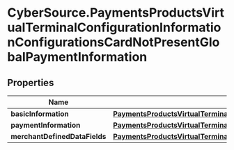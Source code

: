 # CyberSource.PaymentsProductsVirtualTerminalConfigurationInformationConfigurationsCardNotPresentGlobalPaymentInformation

## Properties
Name | Type | Description | Notes
------------ | ------------- | ------------- | -------------
**basicInformation** | [**PaymentsProductsVirtualTerminalConfigurationInformationConfigurationsCardNotPresentGlobalPaymentInformationBasicInformation**](PaymentsProductsVirtualTerminalConfigurationInformationConfigurationsCardNotPresentGlobalPaymentInformationBasicInformation.md) |  | [optional] 
**paymentInformation** | [**PaymentsProductsVirtualTerminalConfigurationInformationConfigurationsCardNotPresentGlobalPaymentInformationPaymentInformation**](PaymentsProductsVirtualTerminalConfigurationInformationConfigurationsCardNotPresentGlobalPaymentInformationPaymentInformation.md) |  | [optional] 
**merchantDefinedDataFields** | [**PaymentsProductsVirtualTerminalConfigurationInformationConfigurationsCardNotPresentGlobalPaymentInformationMerchantDefinedDataFields**](PaymentsProductsVirtualTerminalConfigurationInformationConfigurationsCardNotPresentGlobalPaymentInformationMerchantDefinedDataFields.md) |  | [optional] 


